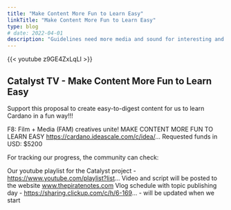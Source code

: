 ```yaml
---
title: "Make Content More Fun to Learn Easy"
linkTitle: "Make Content More Fun to Learn Easy"
type: blog
# date: 2022-04-01
description: "Guidelines need more media and sound for interesting and understanding easier"
---
```


{{<  youtube z9GE4ZxLqLI >}}

## Catalyst TV - Make Content More Fun to Learn Easy

Support this proposal to create easy-to-digest content for us to learn Cardano in a fun way!!!

F8: Film + Media (FAM) creatives unite!
MAKE CONTENT MORE FUN TO LEARN EASY
https://cardano.ideascale.com/c/idea/...
Requested funds in USD: $5200

For tracking our progress, the community can check:

Our youtube playlist for the Catalyst project - https://www.youtube.com/playlist?list...
Video and script will be posted to the website www.thepiratenotes.com 
Vlog schedule with topic publishing day - https://sharing.clickup.com/c/h/6-169... - will be updated when we start